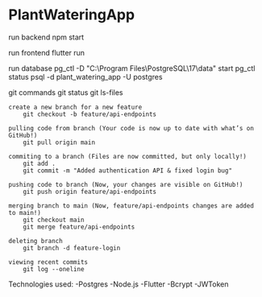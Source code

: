# PlantWateringApp

run backend
    npm start

run frontend
    flutter run

run database
    pg_ctl -D "C:\Program Files\PostgreSQL\17\data" start
    pg_ctl status
    psql -d plant_watering_app -U postgres
    
git commands
    git status
    git ls-files

    create a new branch for a new feature
        git checkout -b feature/api-endpoints
        
    pulling code from branch (Your code is now up to date with what’s on GitHub!)
        git pull origin main

    commiting to a branch (Files are now committed, but only locally!)
        git add .
        git commit -m "Added authentication API & fixed login bug"

    pushing code to branch (Now, your changes are visible on GitHub!)
        git push origin feature/api-endpoints
    
    merging branch to main (Now, feature/api-endpoints changes are added to main!)
        git checkout main
        git merge feature/api-endpoints

    deleting branch
        git branch -d feature-login

    viewing recent commits
        git log --oneline
        

Technologies used:
 -Postgres
 -Node.js
 -Flutter
 -Bcrypt
 -JWToken
  